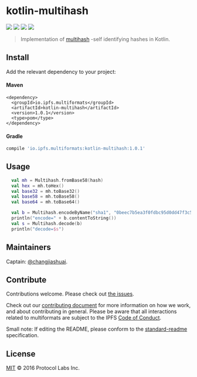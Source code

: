 # kotlin-multihash

[![](https://img.shields.io/badge/made%20by-Protocol%20Labs-blue.svg?style=flat-square)](http://ipn.io)
[![](https://img.shields.io/badge/project-multiformats-blue.svg?style=flat-square)](https://github.com/multiformats/multiformats)
[![](https://img.shields.io/badge/freenode-%23ipfs-blue.svg?style=flat-square)](https://webchat.freenode.net/?channels=%23ipfs)
[![](https://img.shields.io/badge/readme%20style-standard-brightgreen.svg?style=flat-square)](https://github.com/RichardLitt/standard-readme)

> Implementation of [multihash](https://github.com/multiformats/multihash) -self identifying hashes in Kotlin.


## Install

Add the relevant dependency to your project:

#### Maven

```maven
<dependency>
  <groupId>io.ipfs.multiformats</groupId>
  <artifactId>kotlin-multihash</artifactId>
  <version>1.0.1</version>
  <type>pom</type>
</dependency>
```

#### Gradle

```gradle
compile 'io.ipfs.multiformats:kotlin-multihash:1.0.1'
```


## Usage


```kotlin
  val mh = Multihash.fromBase58(hash)
  val hex = mh.toHex()
  val base32 = mh.toBase32()
  val base58 = mh.toBase58()
  val base64 = mh.toBase64()

  val b = Multihash.encodeByName("sha1", "0beec7b5ea3f0fdbc95d0dd47f3c5bc275da8a33")
  println("encode=" + b.contentToString())
  val s = Multihash.decode(b)
  println("decode=$s")
```


## Maintainers

Captain: [@changjiashuai](https://github.com/changjiashuai).

## Contribute

Contributions welcome. Please check out [the issues](https://github.com/changjiashuai/kotlin-multihash/issues).

Check out our [contributing document](https://github.com/multiformats/multiformats/blob/master/contributing.md) for more information on how we work, and about contributing in general. Please be aware that all interactions related to multiformats are subject to the IPFS [Code of Conduct](https://github.com/ipfs/community/blob/master/code-of-conduct.md).

Small note: If editing the README, please conform to the [standard-readme](https://github.com/RichardLitt/standard-readme) specification.

## License

[MIT](LICENSE) © 2016 Protocol Labs Inc.
